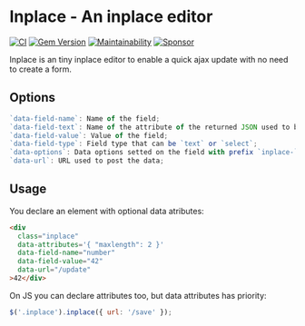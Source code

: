 # Inplace - An inplace editor

[![CI](https://github.com/wbotelhos/inplace/workflows/CI/badge.svg)](https://github.com/wbotelhos/inplace/actions)
[![Gem Version](https://badge.fury.io/rb/inplace.svg)](https://badge.fury.io/rb/inplace)
[![Maintainability](https://api.codeclimate.com/v1/badges/564bb28fc6575ef992dc/maintainability)](https://codeclimate.com/github/wbotelhos/inplace/maintainability)
[![Sponsor](https://img.shields.io/badge/sponsor-%3C3-green)](https://www.patreon.com/wbotelhos)

Inplace is an tiny inplace editor to enable a quick ajax update with no need to create a form.

## Options

```js
`data-field-name`: Name of the field;
`data-field-text`: Name of the attribute of the returned JSON used to be the inplace text;
`data-field-value`: Value of the field;
`data-field-type`: Field type that can be `text` or `select`;
`data-options`: Data options setted on the field with prefix `inplace-`;
`data-url`: URL used to post the data;
```

## Usage

You declare an element with optional data atributes:

```html
<div
  class="inplace"
  data-attributes='{ "maxlength": 2 }'
  data-field-name="number"
  data-field-value="42"
  data-url="/update"
>42</div>
```

On JS you can declare attributes too, but data attributes has priority:

```js
$('.inplace').inplace({ url: '/save' });
```
